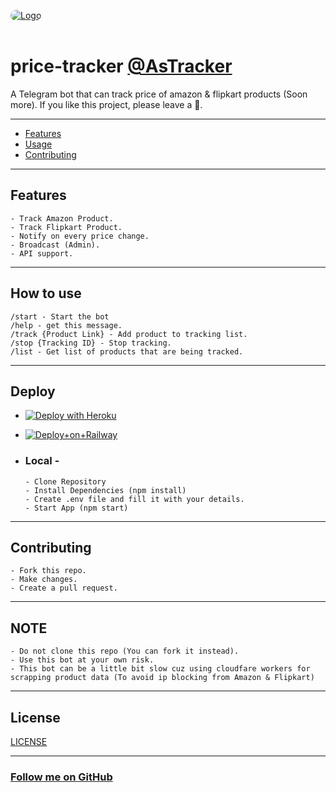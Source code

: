 <a href="https://t.me/AsPriceTrackerBot"> <img src="https://telegra.ph/file/081d452dd37708fb4777b.png" alt="Logo" style="border-radius:15px;"></a><br><br>

# price-tracker [@AsTracker](https://t.me/AsPriceTrackerBot)

A Telegram bot that can track price of amazon & flipkart products (Soon more).
If you like this project, please leave a 🌟.

---

- [Features](#features)
- [Usage](#how-to-use)
- [Contributing](#contributing)

---

## Features

```
- Track Amazon Product.
- Track Flipkart Product.
- Notify on every price change.
- Broadcast (Admin).
- API support.
```

---

## How to use

```
/start - Start the bot
/help - get this message.
/track {Product Link} - Add product to tracking list.
/stop {Tracking ID} - Stop tracking.
/list - Get list of products that are being tracked.
```

---

## Deploy

- [![Deploy with Heroku](https://www.herokucdn.com/deploy/button.svg "Deploy with Heroku")](https://heroku.com/deploy?template=https://github.com/siddiquiaffan/price-tracker "Deploy with Heroku")

- [![Deploy+on+Railway](https://railway.app/button.svg)](https://railway.app/new/template?template=https://github.com/siddiquiaffan/price-tracker&envs=ADMINS,BOT_TOKEN,DB_URL,WORKER_URL,API_KEY,LIMIT&ADMINSDesc=Telegarm+ids+of+admins+separated+by+space&BOT_TOKENDesc=Get+Your+Bot+Token+From+@BotFather.&DB_URLDesc=Create+A+Database+In+Mongodb+And+Get+URL.&WORKER_URLDesc=Paste+worker.js+code+in+Cloudfare+Worker+and+get+url.&API_KEYDesc=Any+secret+key+to+access+API&LIMITDesc=Limit+of+products+to+track+per+user.)

- ### Local -
    
    ```
    - Clone Repository
    - Install Dependencies (npm install)
    - Create .env file and fill it with your details.
    - Start App (npm start)
    ```
---

## Contributing

```
- Fork this repo.
- Make changes.
- Create a pull request.
```

---

## NOTE

```
- Do not clone this repo (You can fork it instead).
- Use this bot at your own risk.
- This bot can be a little bit slow cuz using cloudfare workers for scrapping product data (To avoid ip blocking from Amazon & Flipkart)
```

---

## License

[LICENSE](https://github.com/siddiquiaffan/price-tracker/blob/main/LICENSE)

---

### [Follow me on GitHub](https://github.com/siddiquiaffan)
